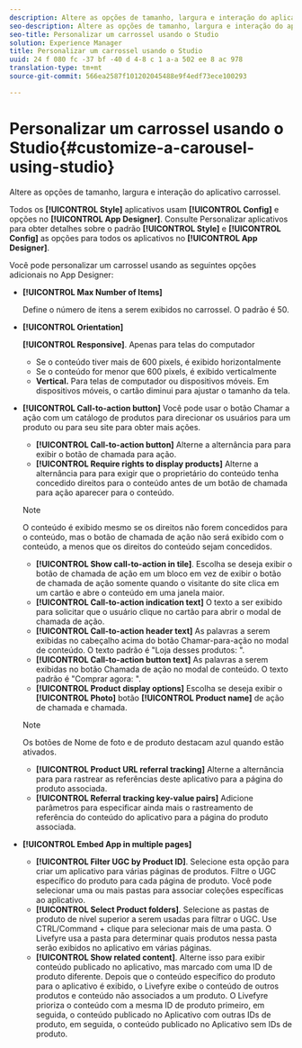 ```yaml
---
description: Altere as opções de tamanho, largura e interação do aplicativo carrossel.
seo-description: Altere as opções de tamanho, largura e interação do aplicativo carrossel.
seo-title: Personalizar um carrossel usando o Studio
solution: Experience Manager
title: Personalizar um carrossel usando o Studio
uuid: 24 f 080 fc -37 bf -40 d 4-8 c 1 a-a 502 ee 8 ac 978
translation-type: tm+mt
source-git-commit: 566ea2587f101202045488e9f4edf73ece100293

---
```



# Personalizar um carrossel usando o Studio{#customize-a-carousel-using-studio}

Altere as opções de tamanho, largura e interação do aplicativo carrossel.

Todos os **[!UICONTROL Style]** aplicativos usam **[!UICONTROL Config]** e opções no **[!UICONTROL App Designer]**. Consulte Personalizar aplicativos para obter detalhes sobre o padrão **[!UICONTROL Style]** e **[!UICONTROL Config]** as opções para todos os aplicativos no **[!UICONTROL App Designer]**.

Você pode personalizar um carrossel usando as seguintes opções adicionais no App Designer:

* **[!UICONTROL Max Number of Items]**

   Define o número de itens a serem exibidos no carrossel. O padrão é 50.

* **[!UICONTROL Orientation]**

   **[!UICONTROL Responsive]**. Apenas para telas do computador

   * Se o conteúdo tiver mais de 600 pixels, é exibido horizontalmente
   * Se o conteúdo for menor que 600 pixels, é exibido verticalmente
   * **Vertical.** Para telas de computador ou dispositivos móveis. Em dispositivos móveis, o cartão diminui para ajustar o tamanho da tela.

* **[!UICONTROL Call-to-action button]** Você pode usar o botão Chamar a ação com um catálogo de produtos para direcionar os usuários para um produto ou para seu site para obter mais ações.

   * **[!UICONTROL Call-to-action button]** Alterne a alternância para para exibir o botão de chamada para ação.
   * **[!UICONTROL Require rights to display products]** Alterne a alternância para para exigir que o proprietário do conteúdo tenha concedido direitos para o conteúdo antes de um botão de chamada para ação aparecer para o conteúdo.
   >[!NOTE]
   >
   >O conteúdo é exibido mesmo se os direitos não forem concedidos para o conteúdo, mas o botão de chamada de ação não será exibido com o conteúdo, a menos que os direitos do conteúdo sejam concedidos.

   * **[!UICONTROL Show call-to-action in tile]**. Escolha se deseja exibir o botão de chamada de ação em um bloco em vez de exibir o botão de chamada de ação somente quando o visitante do site clica em um cartão e abre o conteúdo em uma janela maior.
   * **[!UICONTROL Call-to-action indication text]** O texto a ser exibido para solicitar que o usuário clique no cartão para abrir o modal de chamada de ação.
   * **[!UICONTROL Call-to-action header text]** As palavras a serem exibidas no cabeçalho acima do botão Chamar-para-ação no modal de conteúdo. O texto padrão é "Loja desses produtos: ".
   * **[!UICONTROL Call-to-action button text]** As palavras a serem exibidas no botão Chamada de ação no modal de conteúdo. O texto padrão é "Comprar agora: ".
   * **[!UICONTROL Product display options]** Escolha se deseja exibir o **[!UICONTROL Photo]** botão **[!UICONTROL Product name]** de ação de chamada e chamada.
   >[!NOTE]
   >
   >Os botões de Nome de foto e de produto destacam azul quando estão ativados.

   * **[!UICONTROL Product URL referral tracking]** Alterne a alternância para para rastrear as referências deste aplicativo para a página do produto associada.
   * **[!UICONTROL Referral tracking key-value pairs]** Adicione parâmetros para especificar ainda mais o rastreamento de referência do conteúdo do aplicativo para a página do produto associada.



* **[!UICONTROL Embed App in multiple pages]**

   * **[!UICONTROL Filter UGC by Product ID]**. Selecione esta opção para criar um aplicativo para várias páginas de produtos. Filtre o UGC específico do produto para cada página de produto. Você pode selecionar uma ou mais pastas para associar coleções específicas ao aplicativo.
   * **[!UICONTROL Select Product folders]**. Selecione as pastas de produto de nível superior a serem usadas para filtrar o UGC. Use CTRL/Command + clique para selecionar mais de uma pasta. O Livefyre usa a pasta para determinar quais produtos nessa pasta serão exibidos no aplicativo em várias páginas.
   * **[!UICONTROL Show related content]**. Alterne isso para exibir conteúdo publicado no aplicativo, mas marcado com uma ID de produto diferente. Depois que o conteúdo específico do produto para o aplicativo é exibido, o Livefyre exibe o conteúdo de outros produtos e conteúdo não associados a um produto. O Livefyre prioriza o conteúdo com a mesma ID de produto primeiro, em seguida, o conteúdo publicado no Aplicativo com outras IDs de produto, em seguida, o conteúdo publicado no Aplicativo sem IDs de produto.
